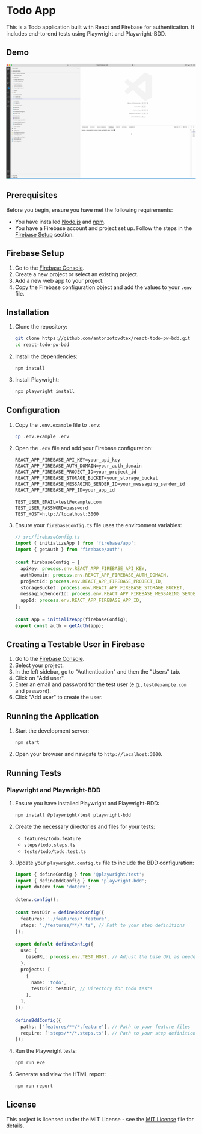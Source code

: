 # Todo App

This is a Todo application built with React and Firebase for authentication. It includes end-to-end tests using Playwright and Playwright-BDD.

## Demo

![Project Demo](./assets/demo.gif)

## Prerequisites

Before you begin, ensure you have met the following requirements:

- You have installed [Node.js](https://nodejs.org/) and [npm](https://www.npmjs.com/).
- You have a Firebase account and project set up. Follow the steps in the [Firebase Setup](#firebase-setup) section.

## Firebase Setup

1. Go to the [Firebase Console](https://console.firebase.google.com/).
2. Create a new project or select an existing project.
3. Add a new web app to your project.
4. Copy the Firebase configuration object and add the values to your `.env` file.

## Installation

1. Clone the repository:

   ```sh
   git clone https://github.com/antonzotovdtex/react-todo-pw-bdd.git
   cd react-todo-pw-bdd
   ```

2. Install the dependencies:

   ```sh
   npm install
   ```

3. Install Playwright:

   ```sh
   npx playwright install
   ```

## Configuration

1. Copy the `.env.example` file to `.env`:

   ```sh
   cp .env.example .env
   ```

2. Open the `.env` file and add your Firebase configuration:

   ```env
   REACT_APP_FIREBASE_API_KEY=your_api_key
   REACT_APP_FIREBASE_AUTH_DOMAIN=your_auth_domain
   REACT_APP_FIREBASE_PROJECT_ID=your_project_id
   REACT_APP_FIREBASE_STORAGE_BUCKET=your_storage_bucket
   REACT_APP_FIREBASE_MESSAGING_SENDER_ID=your_messaging_sender_id
   REACT_APP_FIREBASE_APP_ID=your_app_id

   TEST_USER_EMAIL=test@example.com
   TEST_USER_PASSWORD=password
   TEST_HOST=http://localhost:3000
   ```

3. Ensure your `firebaseConfig.ts` file uses the environment variables:

   ```ts
   // src/firebaseConfig.ts
   import { initializeApp } from 'firebase/app';
   import { getAuth } from 'firebase/auth';

   const firebaseConfig = {
     apiKey: process.env.REACT_APP_FIREBASE_API_KEY,
     authDomain: process.env.REACT_APP_FIREBASE_AUTH_DOMAIN,
     projectId: process.env.REACT_APP_FIREBASE_PROJECT_ID,
     storageBucket: process.env.REACT_APP_FIREBASE_STORAGE_BUCKET,
     messagingSenderId: process.env.REACT_APP_FIREBASE_MESSAGING_SENDER_ID,
     appId: process.env.REACT_APP_FIREBASE_APP_ID,
   };

   const app = initializeApp(firebaseConfig);
   export const auth = getAuth(app);
   ```

## Creating a Testable User in Firebase

1. Go to the [Firebase Console](https://console.firebase.google.com/).
2. Select your project.
3. In the left sidebar, go to "Authentication" and then the "Users" tab.
4. Click on "Add user".
5. Enter an email and password for the test user (e.g., `test@example.com` and `password`).
6. Click "Add user" to create the user.

## Running the Application

1. Start the development server:

   ```sh
   npm start
   ```

2. Open your browser and navigate to `http://localhost:3000`.

## Running Tests

### Playwright and Playwright-BDD

1. Ensure you have installed Playwright and Playwright-BDD:

   ```sh
   npm install @playwright/test playwright-bdd
   ```

2. Create the necessary directories and files for your tests:

   - `features/todo.feature`
   - `steps/todo.steps.ts`
   - `tests/todo/todo.test.ts`

3. Update your `playwright.config.ts` file to include the BDD configuration:

   ```ts
   import { defineConfig } from '@playwright/test';
   import { defineBddConfig } from 'playwright-bdd';
   import dotenv from 'dotenv';

   dotenv.config();

   const testDir = defineBddConfig({
     features: './features/*.feature',
     steps: './features/**/*.ts', // Path to your step definitions
   });

   export default defineConfig({
     use: {
       baseURL: process.env.TEST_HOST, // Adjust the base URL as needed
     },
     projects: [
       {
         name: 'todo',
         testDir: testDir, // Directory for todo tests
       },
     ],
   });

   defineBddConfig({
     paths: ['features/**/*.feature'], // Path to your feature files
     require: ['steps/**/*.steps.ts'], // Path to your step definitions
   });
   ```

4. Run the Playwright tests:

   ```sh
   npm run e2e
   ```

5. Generate and view the HTML report:

   ```sh
   npm run report
   ```

## License

This project is licensed under the MIT License - see the [MIT License](https://opensource.org/licenses/MIT) file for details.

